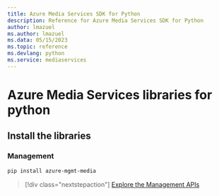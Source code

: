 ```yaml
---
title: Azure Media Services SDK for Python
description: Reference for Azure Media Services SDK for Python
author: lmazuel
ms.author: lmazuel
ms.data: 05/15/2023
ms.topic: reference
ms.devlang: python
ms.service: mediaservices
---
```

# Azure Media Services libraries for python

## Install the libraries


### Management

```bash
pip install azure-mgmt-media
```
> [!div class="nextstepaction"]
> [Explore the Management APIs](/python/api/overview/azure/mediaservices/management)